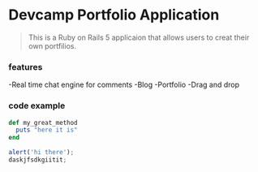 # Devcamp Portfolio Application

> This is a Ruby on Rails 5 applicaion that allows users to creat their own portfilios.

### features

-Real time chat engine for comments
-Blog
-Portfolio
-Drag and drop

### code example

```ruby
def my_great_method
  puts "here it is"
end
```

```javascript
alert('hi there');
daskjfsdkgiitit;
```